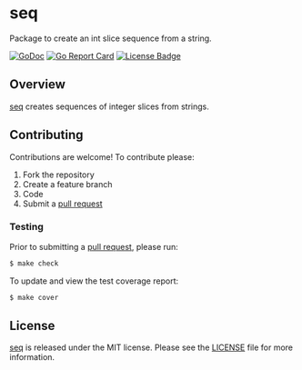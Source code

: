 # seq

Package to create an int slice sequence from a string.

[![GoDoc][godoc badge]][godoc link]
[![Go Report Card][report badge]][report card]
[![License Badge][license badge]][LICENSE]

## Overview

[seq][] creates sequences of integer slices from strings.


## Contributing

Contributions are welcome! To contribute please:

1. Fork the repository
2. Create a feature branch
3. Code
4. Submit a [pull request][]

### Testing

Prior to submitting a [pull request][], please run:

```bash
$ make check
```

To update and view the test coverage report:

```bash
$ make cover
```

## License

[seq][] is released under the MIT license. Please see the
[LICENSE][] file for more information.

[seq]: https://github.com/goinvest/seq
[godoc badge]: https://godoc.org/github.com/goinvest/seq?status.svg
[godoc link]: https://godoc.org/github.com/goinvest/seq
[LICENSE]: https://github.com/goinvest/seq/blob/master/LICENSE
[license badge]: https://img.shields.io/badge/license-MIT-blue.svg
[pull request]: https://help.github.com/articles/using-pull-requests
[report badge]: https://goreportcard.com/badge/github.com/goinvest/seq
[report card]: https://goreportcard.com/report/github.com/goinvest/seq
